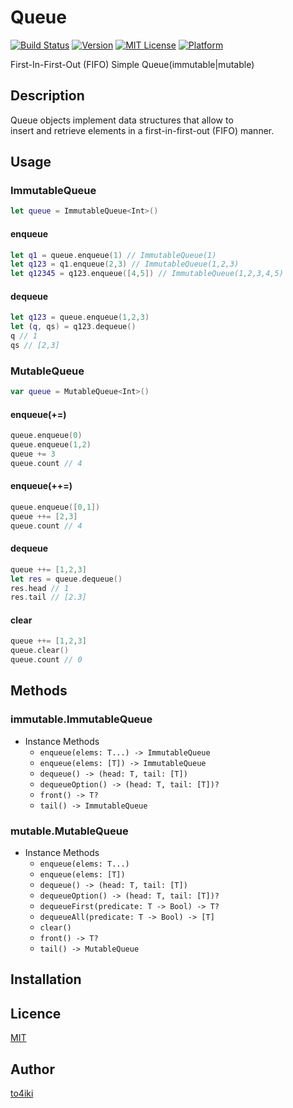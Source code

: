 Queue
=====

[![Build Status](https://travis-ci.org/to4iki/Queue.svg)][status]
[![Version](https://img.shields.io/cocoapods/v/Queue.svg?style=flat)][version]
[![MIT License](http://img.shields.io/badge/license-MIT-blue.svg?style=flat-square)][license]
[![Platform](https://img.shields.io/cocoapods/p/Queue.svg?style=flat)][platform]

[status]: https://travis-ci.org/to4iki/Queue
[version]: http://cocoadocs.org/docsets/Queue
[license]: https://github.com/to4iki/Queue/master/LICENSE
[platform]: http://cocoadocs.org/docsets/Queue

First-In-First-Out (FIFO) Simple Queue(immutable|mutable)

## Description

Queue objects implement data structures that allow to  
insert and retrieve elements in a first-in-first-out (FIFO) manner.

## Usage

### ImmutableQueue<T>
```swift
let queue = ImmutableQueue<Int>()
```

#### enqueue
```swift
let q1 = queue.enqueue(1) // ImmutableQueue(1)
let q123 = q1.enqueue(2,3) // ImmutableQueue(1,2,3)
let q12345 = q123.enqueue([4,5]) // ImmutableQueue(1,2,3,4,5)
```

#### dequeue
```swift
let q123 = queue.enqueue(1,2,3)
let (q, qs) = q123.dequeue()
q // 1
qs // [2,3]
```

### MutableQueue<T>
```swift
var queue = MutableQueue<Int>()
```

#### enqueue(+=)
```swift
queue.enqueue(0)
queue.enqueue(1,2)
queue += 3
queue.count // 4
```

#### enqueue(++=)
```swift
queue.enqueue([0,1])
queue ++= [2,3]
queue.count // 4
```

#### dequeue
```swift
queue ++= [1,2,3]
let res = queue.dequeue()
res.head // 1
res.tail // [2.3]
```

#### clear
```swift
queue ++= [1,2,3]
queue.clear()
queue.count // 0
```

## Methods

### immutable.ImmutableQueue<T>

- Instance Methods
    - `enqueue(elems: T...) -> ImmutableQueue`
    - `enqueue(elems: [T]) -> ImmutableQueue`
    - `dequeue() -> (head: T, tail: [T])`
    - `dequeueOption() -> (head: T, tail: [T])?`
    - `front() -> T?`
    - `tail() -> ImmutableQueue`

### mutable.MutableQueue<T>

- Instance Methods
    - `enqueue(elems: T...)`
    - `enqueue(elems: [T])`
    - `dequeue() -> (head: T, tail: [T])`
    - `dequeueOption() -> (head: T, tail: [T])?`
    - `dequeueFirst(predicate: T -> Bool) -> T?`
    - `dequeueAll(predicate: T -> Bool) -> [T]`
    - `clear()`
    - `front() -> T?`
    - `tail() -> MutableQueue`

## Installation

## Licence

[MIT](https://github.com/to4iki/Queue/master/LICENSE)

## Author

[to4iki](https://github.com/to4iki)
